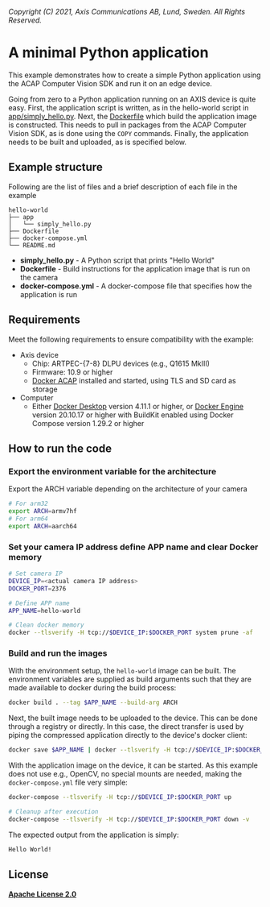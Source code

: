 *Copyright (C) 2021, Axis Communications AB, Lund, Sweden. All Rights Reserved.*

# A minimal Python application

This example demonstrates how to create a simple Python application using the ACAP Computer Vision SDK and run it on an edge device.

Going from zero to a Python application running on an AXIS device is quite easy. First, the application script is written, as in the hello-world script in [app/simply_hello.py](app/simply_hello.py). Next, the [Dockerfile](Dockerfile) which build the application image is constructed. This needs to pull in packages from the ACAP Computer Vision SDK, as is done using the `COPY` commands. Finally, the application needs to be built and uploaded, as is specified below.

## Example structure

Following are the list of files and a brief description of each file in the example

```text
hello-world
├── app
│   └── simply_hello.py
├── Dockerfile
├── docker-compose.yml
└── README.md
```

* **simply_hello.py** - A Python script that prints "Hello World"
* **Dockerfile** - Build instructions for the application image that is run on the camera
* **docker-compose.yml** - A docker-compose file that specifies how the application is run

## Requirements

Meet the following requirements to ensure compatibility with the example:

* Axis device
  * Chip: ARTPEC-{7-8} DLPU devices (e.g., Q1615 MkIII)
  * Firmware: 10.9 or higher
  * [Docker ACAP](https://github.com/AxisCommunications/docker-acap) installed and started, using TLS and SD card as storage
* Computer
  * Either [Docker Desktop](https://docs.docker.com/desktop/) version 4.11.1 or higher, or [Docker Engine](https://docs.docker.com/engine/) version 20.10.17 or higher with BuildKit enabled using Docker Compose version 1.29.2 or higher

## How to run the code

### Export the environment variable for the architecture

Export the ARCH variable depending on the architecture of your camera

```sh
# For arm32
export ARCH=armv7hf
# For arm64
export ARCH=aarch64
```

### Set your camera IP address define APP name and clear Docker memory

```sh
# Set camera IP
DEVICE_IP=<actual camera IP address>
DOCKER_PORT=2376

# Define APP name
APP_NAME=hello-world

# Clean docker memory
docker --tlsverify -H tcp://$DEVICE_IP:$DOCKER_PORT system prune -af
```

### Build and run the images

With the environment setup, the `hello-world` image can be built. The environment variables are supplied as build arguments such that they are made available to docker during the build process:

```sh
docker build . --tag $APP_NAME --build-arg ARCH
```

Next, the built image needs to be uploaded to the device. This can be done through a registry or directly. In this case, the direct transfer is used by piping the compressed application directly to the device's docker client:

```sh
docker save $APP_NAME | docker --tlsverify -H tcp://$DEVICE_IP:$DOCKER_PORT load
```

With the application image on the device, it can be started. As this example does not use e.g., OpenCV, no special mounts are needed, making the `docker-compose.yml` file very simple:

```sh
docker-compose --tlsverify -H tcp://$DEVICE_IP:$DOCKER_PORT up

# Cleanup after execution
docker-compose --tlsverify -H tcp://$DEVICE_IP:$DOCKER_PORT down -v
```

The expected output from the application is simply:

```sh
Hello World!
```

## License

**[Apache License 2.0](../LICENSE)**
